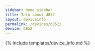 ```yaml
---
sidebar: home_sidebar
title: Info about d852
layout: deviceinfo
permalink: /devices/d852/
device: d852
---
```

{% include templates/device_info.md %}
